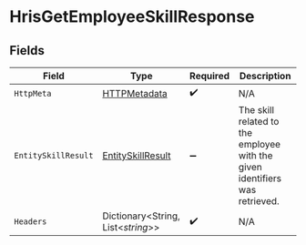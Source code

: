 # HrisGetEmployeeSkillResponse


## Fields

| Field                                                                       | Type                                                                        | Required                                                                    | Description                                                                 |
| --------------------------------------------------------------------------- | --------------------------------------------------------------------------- | --------------------------------------------------------------------------- | --------------------------------------------------------------------------- |
| `HttpMeta`                                                                  | [HTTPMetadata](../../Models/Components/HTTPMetadata.md)                     | :heavy_check_mark:                                                          | N/A                                                                         |
| `EntitySkillResult`                                                         | [EntitySkillResult](../../Models/Components/EntitySkillResult.md)           | :heavy_minus_sign:                                                          | The skill related to the employee with the given identifiers was retrieved. |
| `Headers`                                                                   | Dictionary<String, List<*string*>>                                          | :heavy_check_mark:                                                          | N/A                                                                         |